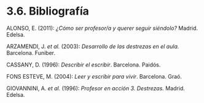 
# 3.6. Bibliografía

ALONSO, E. (2011): *¿Cómo ser profesor/a y querer seguir siéndolo?* Madrid. Edelsa.

ARZAMENDI, J. *et al.* (2003): *Desarrollo de las destrezas en el aula.* Barcelona. Funiber.

CASSANY, D. (1996): *Describir el escribir*. Barcelona. Paidós.

FONS ESTEVE, M. (2004): *Leer y escribir para vivir*. Barcelona. Graó.

GIOVANNINI, A. *et al.* (1996): *Profesor en acción 3. Destrezas.* Madrid. Edelsa.
